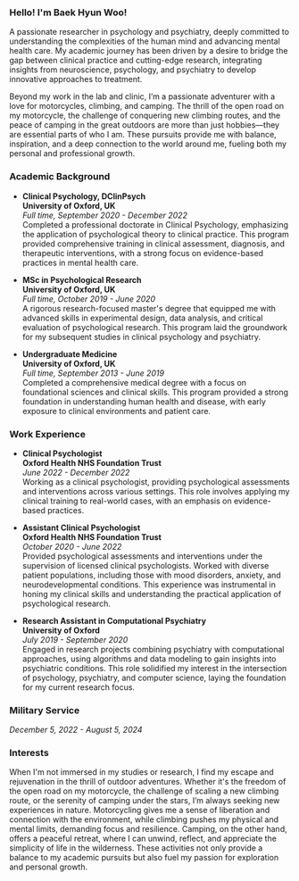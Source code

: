 ### Hello! I'm Baek Hyun Woo!

A passionate researcher in psychology and psychiatry, deeply committed to understanding the complexities of the human mind and advancing mental health care. My academic journey has been driven by a desire to bridge the gap between clinical practice and cutting-edge research, integrating insights from neuroscience, psychology, and psychiatry to develop innovative approaches to treatment.

Beyond my work in the lab and clinic, I’m a passionate adventurer with a love for motorcycles, climbing, and camping. The thrill of the open road on my motorcycle, the challenge of conquering new climbing routes, and the peace of camping in the great outdoors are more than just hobbies—they are essential parts of who I am. These pursuits provide me with balance, inspiration, and a deep connection to the world around me, fueling both my personal and professional growth.

### Academic Background

- **Clinical Psychology, DClinPsych**  
  **University of Oxford, UK**  
  *Full time, September 2020 - December 2022*  
  Completed a professional doctorate in Clinical Psychology, emphasizing the application of psychological theory to clinical practice. This program provided comprehensive training in clinical assessment, diagnosis, and therapeutic interventions, with a strong focus on evidence-based practices in mental health care.

- **MSc in Psychological Research**  
  **University of Oxford, UK**  
  *Full time, October 2019 - June 2020*  
  A rigorous research-focused master's degree that equipped me with advanced skills in experimental design, data analysis, and critical evaluation of psychological research. This program laid the groundwork for my subsequent studies in clinical psychology and psychiatry.

- **Undergraduate Medicine**  
  **University of Oxford, UK**  
  *Full time, September 2013 - June 2019*  
  Completed a comprehensive medical degree with a focus on foundational sciences and clinical skills. This program provided a strong foundation in understanding human health and disease, with early exposure to clinical environments and patient care.

### Work Experience

- **Clinical Psychologist**  
  **Oxford Health NHS Foundation Trust**  
  *June 2022 - December 2022*  
  Working as a clinical psychologist, providing psychological assessments and interventions across various settings. This role involves applying my clinical training to real-world cases, with an emphasis on evidence-based practices.

- **Assistant Clinical Psychologist**  
  **Oxford Health NHS Foundation Trust**  
  *October 2020 - June 2022*  
  Provided psychological assessments and interventions under the supervision of licensed clinical psychologists. Worked with diverse patient populations, including those with mood disorders, anxiety, and neurodevelopmental conditions. This experience was instrumental in honing my clinical skills and understanding the practical application of psychological research.

- **Research Assistant in Computational Psychiatry**  
  **University of Oxford**  
  *July 2019 - September 2020*  
  Engaged in research projects combining psychiatry with computational approaches, using algorithms and data modeling to gain insights into psychiatric conditions. This role solidified my interest in the intersection of psychology, psychiatry, and computer science, laying the foundation for my current research focus. 


### Military Service
*December 5, 2022 - August 5, 2024*

### Interests

When I'm not immersed in my studies or research, I find my escape and rejuvenation in the thrill of outdoor adventures. Whether it's the freedom of the open road on my motorcycle, the challenge of scaling a new climbing route, or the serenity of camping under the stars, I’m always seeking new experiences in nature. Motorcycling gives me a sense of liberation and connection with the environment, while climbing pushes my physical and mental limits, demanding focus and resilience. Camping, on the other hand, offers a peaceful retreat, where I can unwind, reflect, and appreciate the simplicity of life in the wilderness. These activities not only provide a balance to my academic pursuits but also fuel my passion for exploration and personal growth.
